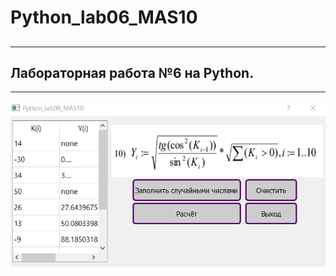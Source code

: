 # Python_lab06_MAS10<h2>
___
## Лабораторная работа №6 на Python.
___

![Screenshot](screenshot.PNG)
